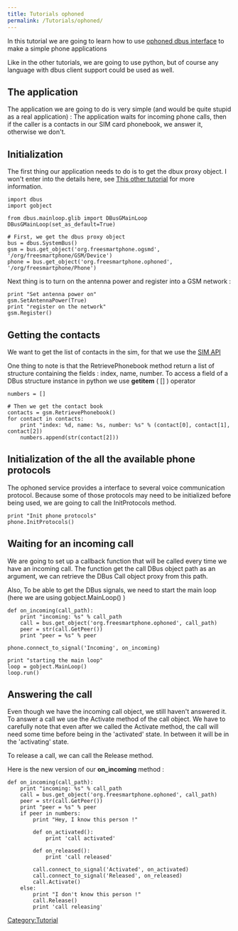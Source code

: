 ```yaml
---
title: Tutorials ophoned
permalink: /Tutorials/ophoned/
---
```


In this tutorial we are going to learn how to use [ophoned dbus interface](/Standards/PhoneAPI "wikilink") to make a simple phone applications

Like in the other tutorials, we are going to use python, but of course any language with dbus client support could be used as well.

The application
---------------

The application we are going to do is very simple (and would be quite stupid as a real application) : The application waits for incoming phone calls, then if the caller is a contacts in our SIM card phonebook, we answer it, otherwise we don't.

Initialization
--------------

The first thing our application needs to do is to get the dbux proxy object. I won't enter into the details here, see [This other tutorial](/Tutorials/GSM_python "wikilink") for more information.

    import dbus
    import gobject

    from dbus.mainloop.glib import DBusGMainLoop
    DBusGMainLoop(set_as_default=True)

    # First, we get the dbus proxy object
    bus = dbus.SystemBus()
    gsm = bus.get_object('org.freesmartphone.ogsmd', '/org/freesmartphone/GSM/Device')
    phone = bus.get_object('org.freesmartphone.ophoned', '/org/freesmartphone/Phone')

Next thing is to turn on the antenna power and register into a GSM network :

    print "Set antenna power on"
    gsm.SetAntennaPower(True)
    print "register on the network"
    gsm.Register()

Getting the contacts
--------------------

We want to get the list of contacts in the sim, for that we use the [SIM API](http://git.freesmartphone.org/?p=specs.git;a=blob_plain;f=otapi/xhtml/docbook-org.freesmartphone.GSM.SIM.xhtml;hb=HEAD)

One thing to note is that the RetrievePhonebook method return a list of structure containing the fields : index, name, number. To access a field of a DBus structure instance in python we use __getitem__ ( [] ) operator

    numbers = []

    # Then we get the contact book
    contacts = gsm.RetrievePhonebook()
    for contact in contacts:
        print "index: %d, name: %s, number: %s" % (contact[0], contact[1], contact[2])
        numbers.append(str(contact[2]))

Initialization of the all the available phone protocols
-------------------------------------------------------

The ophoned service provides a interface to several voice communication protocol. Because some of those protocols may need to be initialized before being used, we are going to call the InitProtocols method.

    print "Init phone protocols"
    phone.InitProtocols()

Waiting for an incoming call
----------------------------

We are going to set up a callback function that will be called every time we have an incoming call. The function get the call DBus object path as an argument, we can retrieve the DBus Call object proxy from this path.

Also, To be able to get the DBus signals, we need to start the main loop (here we are using gobject.MainLoop() )

    def on_incoming(call_path):
        print "incoming: %s" % call_path
        call = bus.get_object('org.freesmartphone.ophoned', call_path)
        peer = str(call.GetPeer())
        print "peer = %s" % peer

    phone.connect_to_signal('Incoming', on_incoming)

    print "starting the main loop"
    loop = gobject.MainLoop()
    loop.run()

Answering the call
------------------

Even though we have the incoming call object, we still haven't answered it. To answer a call we use the Activate method of the call object. We have to carefully note that even after we called the Activate method, the call will need some time before being in the 'activated' state. In between it will be in the 'activating' state.

To release a call, we can call the Release method.

Here is the new version of our **on_incoming** method :

    def on_incoming(call_path):
        print "incoming: %s" % call_path
        call = bus.get_object('org.freesmartphone.ophoned', call_path)
        peer = str(call.GetPeer())
        print "peer = %s" % peer
        if peer in numbers:
            print "Hey, I know this person !"

            def on_activated():
                print 'call activated'

            def on_released():
                print 'call released'

            call.connect_to_signal('Activated', on_activated)
            call.connect_to_signal('Released', on_released)
            call.Activate()
        else:
            print "I don't know this person !"
            call.Release()
            print 'call releasing'

[Category:Tutorial](/Category:Tutorial "wikilink")